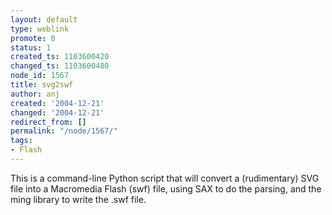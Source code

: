 ```yaml
---
layout: default
type: weblink
promote: 0
status: 1
created_ts: 1103600420
changed_ts: 1103600480
node_id: 1567
title: svg2swf
author: anj
created: '2004-12-21'
changed: '2004-12-21'
redirect_from: []
permalink: "/node/1567/"
tags:
- Flash
---
```

This is a command-line Python script that will convert a (rudimentary) SVG file into a Macromedia Flash (swf) file, using SAX to do the parsing, and the ming library to write the .swf file.

